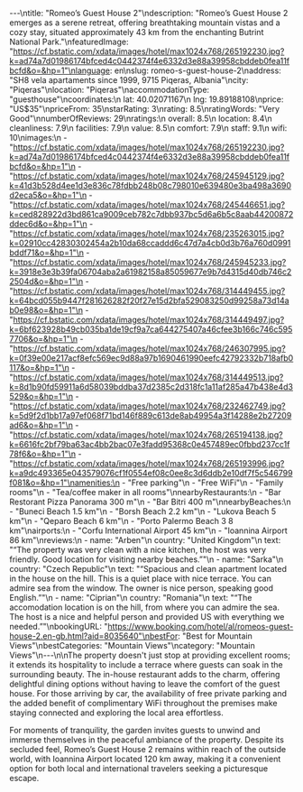 ---\ntitle: "Romeo’s Guest House 2"\ndescription: "Romeo’s Guest House 2 emerges as a serene retreat, offering breathtaking mountain vistas and a cozy stay, situated approximately 43 km from the enchanting Butrint National Park."\nfeaturedImage: "https://cf.bstatic.com/xdata/images/hotel/max1024x768/265192230.jpg?k=ad74a7d01986174bfced4c0442374f4e6332d3e88a39958cbddeb0fea11fbcfd&o=&hp=1"\nlanguage: en\nslug: romeo-s-guest-house-2\naddress: "SH8 vela apartaments since 1999, 9715 Piqeras, Albania"\ncity: "Piqeras"\nlocation: "Piqeras"\naccommodationType: "guesthouse"\ncoordinates:\n  lat: 40.02071167\n  lng: 19.89188108\nprice: "US$35"\npriceFrom: 35\nstarRating: 3\nrating: 8.5\nratingWords: "Very Good"\nnumberOfReviews: 29\nratings:\n  overall: 8.5\n  location: 8.4\n  cleanliness: 7.9\n  facilities: 7.9\n  value: 8.5\n  comfort: 7.9\n  staff: 9.1\n  wifi: 10\nimages:\n  - "https://cf.bstatic.com/xdata/images/hotel/max1024x768/265192230.jpg?k=ad74a7d01986174bfced4c0442374f4e6332d3e88a39958cbddeb0fea11fbcfd&o=&hp=1"\n  - "https://cf.bstatic.com/xdata/images/hotel/max1024x768/245945129.jpg?k=41d3b528d4ee1d3e836c78fdbb248b08c798010e639480e3ba498a3690d2eca5&o=&hp=1"\n  - "https://cf.bstatic.com/xdata/images/hotel/max1024x768/245446651.jpg?k=ced828922d3bd861ca9009ceb782c7dbb937bc5d6a6b5c8aab44200872ddec6d&o=&hp=1"\n  - "https://cf.bstatic.com/xdata/images/hotel/max1024x768/235263015.jpg?k=02910cc42830302454a2b10da68ccaddd6c47d7a4cb0d3b76a760d0991bddf71&o=&hp=1"\n  - "https://cf.bstatic.com/xdata/images/hotel/max1024x768/245945233.jpg?k=3918e3e3b39fa06704aba2a61982158a85059677e9b7d4315d40db746c22504d&o=&hp=1"\n  - "https://cf.bstatic.com/xdata/images/hotel/max1024x768/314449455.jpg?k=64bcd055b9447f281626282f20f27e15d2bfa529083250d99258a73d14ab0e98&o=&hp=1"\n  - "https://cf.bstatic.com/xdata/images/hotel/max1024x768/314449497.jpg?k=6bf623928b49cb035ba1de19cf9a7ca644275407a46cfee3b166c746c5957706&o=&hp=1"\n  - "https://cf.bstatic.com/xdata/images/hotel/max1024x768/246307995.jpg?k=0f39e00e217acf8efc569ec9d88a97b1690461990eefc42792332b718afb0117&o=&hp=1"\n  - "https://cf.bstatic.com/xdata/images/hotel/max1024x768/314449513.jpg?k=8d1b90fd59911a6d58039bddba37d2385c2d318fc1a11af285a47b438e4d3529&o=&hp=1"\n  - "https://cf.bstatic.com/xdata/images/hotel/max1024x768/232462749.jpg?k=5d9f2d1bb17a97ef068f71bd146f889c613de8ab49954a3f14288e2b27209ad6&o=&hp=1"\n  - "https://cf.bstatic.com/xdata/images/hotel/max1024x768/265194138.jpg?k=6616fc2bf79ba63ac4bb2bac07e3fadd95368c0e457489ec0fbbd237cc1f78f6&o=&hp=1"\n  - "https://cf.bstatic.com/xdata/images/hotel/max1024x768/265193996.jpg?k=a9dc493365e043579076cf1f0554ef08c0ee8c3d6ddb2e10df7f5c546799f081&o=&hp=1"\namenities:\n  - "Free parking"\n  - "Free WiFi"\n  - "Family rooms"\n  - "Tea/coffee maker in all rooms"\nnearbyRestaurants:\n  - "Bar Restorant Pizza Panorama 300 m"\n  - "Bar Bitri 400 m"\nnearbyBeaches:\n  - "Buneci Beach 1.5 km"\n  - "Borsh Beach 2.2 km"\n  - "Lukova Beach 5 km"\n  - "Qeparo Beach 6 km"\n  - "Porto Palermo Beach 3 8 km"\nairports:\n  - "Corfu International Airport 45 km"\n  - "Ioannina Airport 86 km"\nreviews:\n  - name: "Arben"\n    country: "United Kingdom"\n    text: "“The property was very clean with a nice kitchen, the host was very friendly. Good location for visiting nearby beaches.”"\n  - name: "Sarka"\n    country: "Czech Republic"\n    text: "“Spacious and clean apartment located in the house on the hill. This is a quiet place with nice terrace. You can admire sea from the window. The owner is nice person, speaking good English.”"\n  - name: "Ciprian"\n    country: "Romania"\n    text: "“The accomodation location is on the hill, from where you can admire the sea.
The host is a nice and helpful person and provided US with everything we needed.”"\nbookingURL: "https://www.booking.com/hotel/al/romeos-guest-house-2.en-gb.html?aid=8035640"\nbestFor: "Best for Mountain Views"\nbestCategories: "Mountain Views"\ncategory: "Mountain Views"\n---\n\nThe property doesn't just stop at providing excellent rooms; it extends its hospitality to include a terrace where guests can soak in the surrounding beauty. The in-house restaurant adds to the charm, offering delightful dining options without having to leave the comfort of the guest house. For those arriving by car, the availability of free private parking and the added benefit of complimentary WiFi throughout the premises make staying connected and exploring the local area effortless.

For moments of tranquility, the garden invites guests to unwind and immerse themselves in the peaceful ambiance of the property. Despite its secluded feel, Romeo’s Guest House 2 remains within reach of the outside world, with Ioannina Airport located 120 km away, making it a convenient option for both local and international travelers seeking a picturesque escape.
